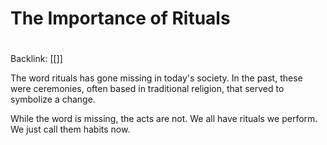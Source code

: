 # The Importance of Rituals
#
Backlink: [[]]


The word rituals has gone missing in today's society. In the past, these were ceremonies, often based in traditional religion, that served to symbolize a change. 

While the word is missing, the acts are not. We all have rituals we perform. We just call them habits now.